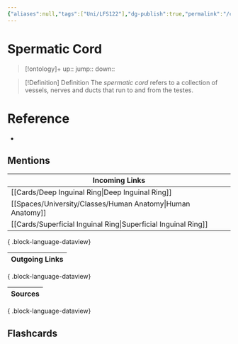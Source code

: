 ```yaml
---
{"aliases":null,"tags":["Uni/LFS122"],"dg-publish":true,"permalink":"/cards/spermatic-cord/","dgPassFrontmatter":true}
---
```


# Spermatic Cord

> [!ontology]+
> up:: 
> jump:: 
> down:: 

> [!Definition] Definition
> The _spermatic cord_ refers to a collection of vessels, nerves and ducts that run to and from the testes.

# Reference

- 

## Mentions

| Incoming Links                                                    |
| ----------------------------------------------------------------- |
| [[Cards/Deep Inguinal Ring\|Deep Inguinal Ring]]               |
| [[Spaces/University/Classes/Human Anatomy\|Human Anatomy]]     |
| [[Cards/Superficial Inguinal Ring\|Superficial Inguinal Ring]] |

{ .block-language-dataview}

| Outgoing Links |
| -------------- |

{ .block-language-dataview}

| Sources |
| ------- |

{ .block-language-dataview}

## Flashcards